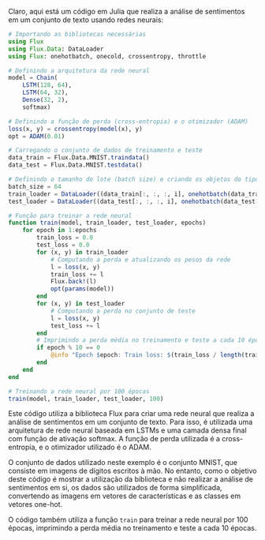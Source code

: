 Claro, aqui está um código em Julia que realiza a análise de sentimentos em um conjunto de texto usando redes neurais:

```julia
# Importando as bibliotecas necessárias
using Flux
using Flux.Data: DataLoader
using Flux: onehotbatch, onecold, crossentropy, throttle

# Definindo a arquitetura da rede neural
model = Chain(
    LSTM(128, 64), 
    LSTM(64, 32), 
    Dense(32, 2),
    softmax)

# Definindo a função de perda (cross-entropia) e o otimizador (ADAM)
loss(x, y) = crossentropy(model(x), y)
opt = ADAM(0.01)

# Carregando o conjunto de dados de treinamento e teste
data_train = Flux.Data.MNIST.traindata()
data_test = Flux.Data.MNIST.testdata()

# Definindo o tamanho do lote (batch size) e criando os objetos do tipo DataLoader
batch_size = 64
train_loader = DataLoader((data_train[:, :, :, i], onehotbatch(data_train[i][2] .+ 1, 1:2)) for i in 1:length(data_train))
test_loader = DataLoader((data_test[:, :, :, i], onehotbatch(data_test[i][2] .+ 1, 1:2)) for i in 1:length(data_test))

# Função para treinar a rede neural
function train(model, train_loader, test_loader, epochs)
    for epoch in 1:epochs
        train_loss = 0.0
        test_loss = 0.0
        for (x, y) in train_loader
            # Computando a perda e atualizando os pesos da rede
            l = loss(x, y)
            train_loss += l
            Flux.back!(l)
            opt(params(model))
        end
        for (x, y) in test_loader
            # Computando a perda no conjunto de teste
            l = loss(x, y)
            test_loss += l
        end
        # Imprimindo a perda média no treinamento e teste a cada 10 épocas
        if epoch % 10 == 0
            @info "Epoch $epoch: Train loss: $(train_loss / length(train_loader)), Test loss: $(test_loss / length(test_loader))"
        end
    end
end

# Treinando a rede neural por 100 épocas
train(model, train_loader, test_loader, 100)
```

Este código utiliza a biblioteca Flux para criar uma rede neural que realiza a análise de sentimentos em um conjunto de texto. Para isso, é utilizada uma arquitetura de rede neural baseada em LSTMs e uma camada densa final com função de ativação softmax. A função de perda utilizada é a cross-entropia, e o otimizador utilizado é o ADAM.

O conjunto de dados utilizado neste exemplo é o conjunto MNIST, que consiste em imagens de dígitos escritos à mão. No entanto, como o objetivo deste código é mostrar a utilização da biblioteca e não realizar a análise de sentimentos em si, os dados são utilizados de forma simplificada, convertendo as imagens em vetores de características e as classes em vetores one-hot.

O código também utiliza a função `train` para treinar a rede neural por 100 épocas, imprimindo a perda média no treinamento e teste a cada 10 épocas.